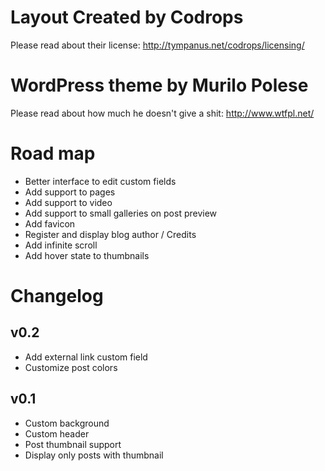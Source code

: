 # Layout Created by Codrops

Please read about their license: http://tympanus.net/codrops/licensing/

# WordPress theme by Murilo Polese

Please read about how much he doesn't give a shit: http://www.wtfpl.net/

# Road map
* Better interface to edit custom fields
* Add support to pages
* Add support to video
* Add support to small galleries on post preview
* Add favicon
* Register and display blog author / Credits
* Add infinite scroll
* Add hover state to thumbnails

# Changelog
## v0.2
* Add external link custom field
* Customize post colors

## v0.1
* Custom background
* Custom header
* Post thumbnail support
* Display only posts with thumbnail
